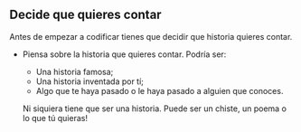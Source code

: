 ## Decide que quieres contar

Antes de empezar a codificar tienes que decidir que historia quieres contar.

+ Piensa sobre la historia que quieres contar. Podría ser:
	+ Una historia famosa;
	+ Una historia inventada por tí;
	+ Algo que te haya pasado o le haya pasado a alguien que conoces.

	Ni siquiera tiene que ser una historia. Puede ser un chiste, un poema o lo que tú quieras!

